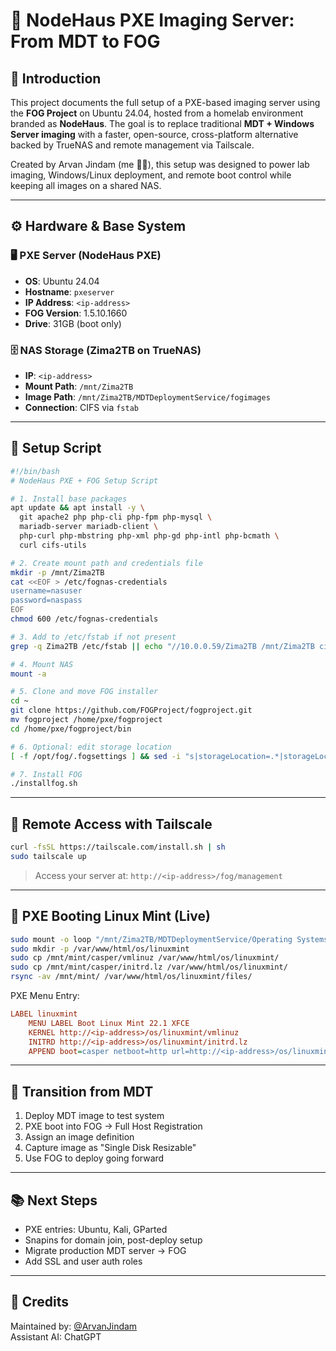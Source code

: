 
# 🧠 NodeHaus PXE Imaging Server: From MDT to FOG

## 📌 Introduction
This project documents the full setup of a PXE-based imaging server using the **FOG Project** on Ubuntu 24.04, hosted from a homelab environment branded as **NodeHaus**. The goal is to replace traditional **MDT + Windows Server imaging** with a faster, open-source, cross-platform alternative backed by TrueNAS and remote management via Tailscale.

Created by Arvan Jindam (me 🙋‍♂️), this setup was designed to power lab imaging, Windows/Linux deployment, and remote boot control while keeping all images on a shared NAS.

---

## ⚙️ Hardware & Base System

### 🖥 PXE Server (NodeHaus PXE)
- **OS**: Ubuntu 24.04  
- **Hostname**: `pxeserver`  
- **IP Address**: `<ip-address>`  
- **FOG Version**: 1.5.10.1660  
- **Drive**: 31GB (boot only)  

### 🗄️ NAS Storage (Zima2TB on TrueNAS)
- **IP**: `<ip-address>`  
- **Mount Path**: `/mnt/Zima2TB`  
- **Image Path**: `/mnt/Zima2TB/MDTDeploymentService/fogimages`  
- **Connection**: CIFS via `fstab`

---

## 🧰 Setup Script

```bash
#!/bin/bash
# NodeHaus PXE + FOG Setup Script

# 1. Install base packages
apt update && apt install -y \
  git apache2 php php-cli php-fpm php-mysql \
  mariadb-server mariadb-client \
  php-curl php-mbstring php-xml php-gd php-intl php-bcmath \
  curl cifs-utils

# 2. Create mount path and credentials file
mkdir -p /mnt/Zima2TB
cat <<EOF > /etc/fognas-credentials
username=nasuser
password=naspass
EOF
chmod 600 /etc/fognas-credentials

# 3. Add to /etc/fstab if not present
grep -q Zima2TB /etc/fstab || echo "//10.0.0.59/Zima2TB /mnt/Zima2TB cifs credentials=/etc/fognas-credentials,uid=fogproject,gid=www-data,file_mode=0777,dir_mode=0777,nounix,noserverino 0 0" >> /etc/fstab

# 4. Mount NAS
mount -a

# 5. Clone and move FOG installer
cd ~
git clone https://github.com/FOGProject/fogproject.git
mv fogproject /home/pxe/fogproject
cd /home/pxe/fogproject/bin

# 6. Optional: edit storage location
[ -f /opt/fog/.fogsettings ] && sed -i "s|storageLocation=.*|storageLocation='/mnt/Zima2TB/MDTDeploymentService/fogimages'|" /opt/fog/.fogsettings

# 7. Install FOG
./installfog.sh
```

---

## 🔐 Remote Access with Tailscale
```bash
curl -fsSL https://tailscale.com/install.sh | sh
sudo tailscale up
```

> Access your server at: `http://<ip-address>/fog/management`

---

## 🧪 PXE Booting Linux Mint (Live)
```bash
sudo mount -o loop "/mnt/Zima2TB/MDTDeploymentService/Operating Systems/linuxmint-22.1-xfce-64bit.iso" /mnt/mint
sudo mkdir -p /var/www/html/os/linuxmint
sudo cp /mnt/mint/casper/vmlinuz /var/www/html/os/linuxmint/
sudo cp /mnt/mint/casper/initrd.lz /var/www/html/os/linuxmint/
rsync -av /mnt/mint/ /var/www/html/os/linuxmint/files/
```

PXE Menu Entry:
```cfg
LABEL linuxmint
    MENU LABEL Boot Linux Mint 22.1 XFCE
    KERNEL http://<ip-address>/os/linuxmint/vmlinuz
    INITRD http://<ip-address>/os/linuxmint/initrd.lz
    APPEND boot=casper netboot=http url=http://<ip-address>/os/linuxmint/files/ locale=en_US.UTF-8 keyboard-setup/layoutcode=us
```

---

## 🔁 Transition from MDT

1. Deploy MDT image to test system  
2. PXE boot into FOG → Full Host Registration  
3. Assign an image definition  
4. Capture image as "Single Disk Resizable"  
5. Use FOG to deploy going forward

---

## 📚 Next Steps

- PXE entries: Ubuntu, Kali, GParted  
- Snapins for domain join, post-deploy setup  
- Migrate production MDT server → FOG  
- Add SSL and user auth roles

---

## 🙌 Credits

Maintained by: [@ArvanJindam](https://github.com/arvanjindam)  
Assistant AI: ChatGPT
